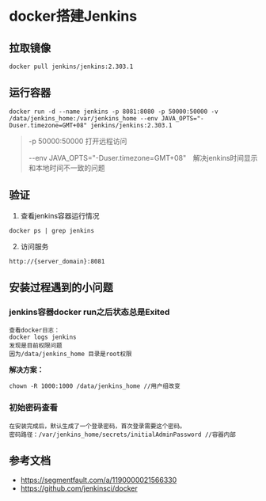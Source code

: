 # docker搭建Jenkins
## 拉取镜像
```shell
docker pull jenkins/jenkins:2.303.1
```

## 运行容器

```shell
docker run -d --name jenkins -p 8081:8080 -p 50000:50000 -v /data/jenkins_home:/var/jenkins_home --env JAVA_OPTS="-Duser.timezone=GMT+08" jenkins/jenkins:2.303.1
```

> -p 50000:50000  打开远程访问
>
> --env JAVA_OPTS="-Duser.timezone=GMT+08"　解决jenkins时间显示和本地时间不一致的问题

## 验证

1. 查看jenkins容器运行情况

```shell
docker ps | grep jenkins
```

2. 访问服务

`http://{server_domain}:8081`

## 安装过程遇到的小问题

### jenkins容器docker run之后状态总是Exited

```shell
查看docker日志：
docker logs jenkins
发现是目前权限问题
因为/data/jenkins_home 目录是root权限
```

**解决方案：**

```shell
chown -R 1000:1000 /data/jenkins_home //用户组改变
```

### 初始密码查看

```shell
在安装完成后，默认生成了一个登录密码，首次登录需要这个密码。
密码路径：/var/jenkins_home/secrets/initialAdminPassword //容器内部
```

## 参考文档

* https://segmentfault.com/a/1190000021566330
* https://github.com/jenkinsci/docker
